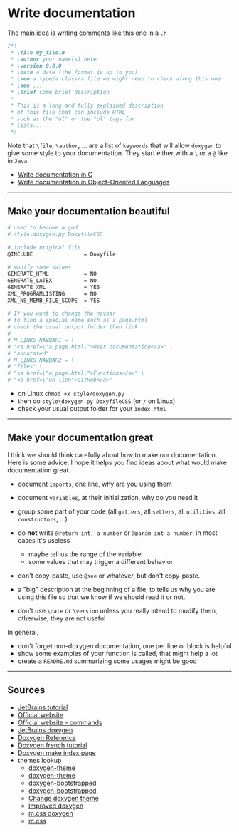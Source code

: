 # Write documentation

The main idea is writing comments like this one in a `.h`

```c
/*!
 * \file my_file.h
 * \author your name(s) here
 * \version 0.0.0
 * \date a date (the format is up to you)
 * \see a type/a class/a file we might need to check along this one
 * \see ...
 * \brief some brief description
 *
 * This is a long and fully explained description
 * of this file that can include HTML
 * such as the "ul" or the "ol" tags for
 * lists...
 */
```

Note that `\file`, `\author`, ... are a list of `keywords` that will allow `doxygen` to give some style to your documentation. They start either with a `\` or a `@` like in `Java`.

* [Write documentation in C](docs/c.md)
* [Write documentation in Object-Oriented Languages](docs/oo.md)

<hr class="sl">

## Make your documentation beautiful

```bash
# used to become a god
# style\doxygen.py DoxyfileCSS
    
# include original file
@INCLUDE                = Doxyfile
    
# modify some values
GENERATE_HTML           = NO
GENERATE_LATEX          = NO
GENERATE_XML            = YES
XML_PROGRAMLISTING      = NO
XML_NS_MEMB_FILE_SCOPE  = YES
    
# If you want to change the navbar
# to find a special name such as a_page.html
# check the usual output folder then link
# 
# M_LINKS_NAVBAR1 = \
# "<a href=\"a_page.html\">User documentation</a>" \
# "annotated"
# M_LINKS_NAVBAR2 = \
# "files" \
# "<a href=\"a_page.html\">Functions</a>" \
# "<a href=\"un_lien">GitHub</a>"
```

* on Linux `chmod +x style/doxygen.py`
* then do `style\doxygen.py DoxyfileCSS` (or `/` on Linux)
* check your usual output folder for your `ìndex.html`

<hr class="sr">

## Make your documentation great

I think we should think carefully about how to make our documentation. Here is some advice, I hope it helps you find ideas about what would make documentation great.

* document `imports`, one line, why are you using them
* document `variables`, at their initialization, why do you need it
* group some part of your code (all `getters`, all `setters`, all `utilities`, all `constructors`, ...)

* do **not** write `@return int, a number` or `@param int a number`: in most cases it's useless

  * maybe tell us the range of the variable
  * some values that may trigger a different behavior

* don't copy-paste, use `@see` or whatever, but don't copy-paste.
* a "big" description at the beginning of a file, to tells us why you are using this file so that we know if we should read it or not.
* don't use `\date` or `\version` unless you really intend to modify them, otherwise, they are not useful

In general,

* don't forget non-doxygen documentation, one per line or block is helpful
* show some examples of your function is called, that might help a lot
* create a `README.md` summarizing some usages might be good

<hr class="sl">

## Sources

* [JetBrains tutorial](https://www.jetbrains.com/help/clion/creating-and-viewing-doxygen-documentation.html#assistance)
* [Official website](https://www.doxygen.nl/manual/index.html)
* [Official website - commands](https://www.doxygen.nl/manual/commands.html)
* [JetBrains doxygen](https://stackoverflow.com/questions/62038742/modify-doxygen-template-in-clion)
* [Doxygen Reference](https://www.mitk.org/images/1/1c/BugSquashingSeminars$2013-07-17-DoxyReference.pdf)
* [Doxygen french tutorial](https://franckh.developpez.com/tutoriels/outils/doxygen/)
* [Doxygen make index page](https://stackoverflow.com/questions/9502426/how-to-make-an-introduction-page-with-doxygen)
* themes lookup
  * [doxygen-theme](https://gitlab.ti.bfh.ch/doxygen-theme/doc)
  * [doxygen-theme](  https://gitlab.ti.bfh.ch/doxygen-theme/doc)
  * [doxygen-bootstrapped](https://github.com/Velron/doxygen-bootstrapped)
  * [doxygen-bootstrapped](https://github.com/cellcortex/doxygen-bootstrapped)
  * [Change doxygen theme](https://stackoverflow.com/questions/9629779/change-the-theme-of-doxygen)
  * [Improved doxygen](https://blog.magnum.graphics/meta/improved-doxygen-documentation-and-search/)
  * [m.css doxygen](https://mcss.mosra.cz/documentation/doxygen/#basic-usage)
  * [m.css](https://github.com/mosra/m.css)